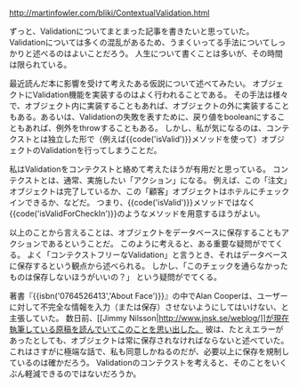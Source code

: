 http://martinfowler.com/bliki/ContextualValidation.html

ずっと、Validationについてまとまった記事を書きたいと思っていた。
Validationについては多くの混乱があるため、うまくいってる手法についてしっかりと述べるのはよいことだろう。
人生について書くことは多いが、その時間は限られている。

最近読んだ本に影響を受けて考えたある仮説について述べてみたい。
オブジェクトにValidation機能を実装するのはよく行われることである。
その手法は様々で、オブジェクト内に実装することもあれば、オブジェクトの外に実装することもある。あるいは、Validationの失敗を表すために、戻り値をbooleanにすることもあれば、例外をthrowすることもある。
しかし、私が気になるのは、コンテクストとは独立した形で（例えば{{code('isValid')}}メソッドを使って）オブジェクトのValidationを行ってしまうことだ。

私はValidationをコンテクストと絡めて考えたほうが有用だと思っている。
コンテクストとは、通常、実施したい「アクション」になる。
例えば、この「注文」オブジェクトは完了しているか、この「顧客」オブジェクトはホテルにチェックインできるか、などだ。
つまり、{{code('isValid')}}メソッドではなく{{code('isValidForCheckIn')}}のようなメソッドを用意するほうがよい。

以上のことから言えることは、オブジェクトをデータベースに保存することもアクションであるということだ。
このように考えると、ある重要な疑問がでてくる。
よく「コンテクストフリーなValidation」と言うとき、それはデータベースに保存するという観点から述べられる。
しかし、「このチェックを通らなかったものは保存しないほうがいいの？」
という疑問がでてくる。

著書『{{isbn('0764526413','About Face')}}』の中でAlan Cooperは、ユーザーに対して不完全な情報を入力（または保存）させないようにしてはいけない、と主張していた。
数日前、[[Jimmy Nilsson|http://www.jnsk.se/weblog/]]が現在執筆している原稿を読んでいてこのことを思い出した。
彼は、たとえエラーがあったとしても、オブジェクトは常に保存されなければならないと述べていた。
これはさすがに極端な話で、私も同意しかねるのだが、必要以上に保存を規制しているのは確かだろう。
Validationのコンテクストを考えると、そのことをいくぶん軽減できるのではないだろうか。
